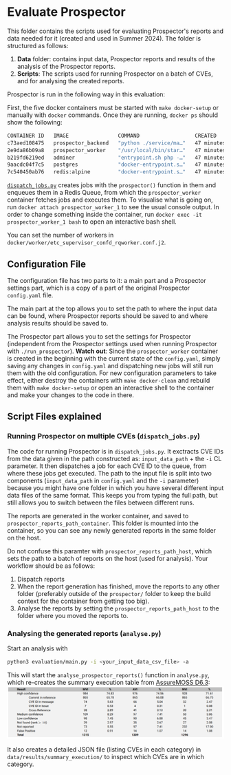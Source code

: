 # Evaluate Prospector

This folder contains the scripts used for evaluating Prospector's reports and data needed for it (created and used in Summer 2024). The folder is structured as follows:

1. **Data** folder: contains input data, Prospector reports and results of the analysis of the Prospector reports.
2. **Scripts**: The scripts used for running Prospector on a batch of CVEs, and for analysing the created reports.

Prospector is run in the following way in this evaluation:

First, the five docker containers must be started with `make docker-setup` or manually with `docker` commands. Once they are running, `docker ps` should show the following:

```bash
CONTAINER ID   IMAGE                COMMAND                  CREATED          STATUS          PORTS                                       NAMES
c73aed108475   prospector_backend   "python ./service/ma…"   47 minutes ago   Up 47 minutes   0.0.0.0:8000->8000/tcp, :::8000->8000/tcp   prospector_backend_1
2e9da86b09a8   prospector_worker    "/usr/local/bin/star…"   47 minutes ago   Up 47 minutes                                               prospector_worker_1
b219fd6219ed   adminer              "entrypoint.sh php -…"   47 minutes ago   Up 47 minutes   0.0.0.0:8080->8080/tcp, :::8080->8080/tcp   prospector_adminer_1
9aacdc04f7c5   postgres             "docker-entrypoint.s…"   47 minutes ago   Up 47 minutes   0.0.0.0:5432->5432/tcp, :::5432->5432/tcp   db
7c540450ab76   redis:alpine         "docker-entrypoint.s…"   47 minutes ago   Up 47 minutes   0.0.0.0:6379->6379/tcp, :::6379->6379/tcp   prospector_redis_1
```

[`dispatch_jobs.py`](#running-prospector-on-multiple-cves-dispatch_jobspy) creates jobs with the `prospector()` function in them and enqueues
them in a Redis Queue, from which the `prospector_worker` container fetches jobs and executes them. To visualise what is going on, run
`docker attach prospector_worker_1` to see the usual console output. In order to change something inside the container, run `docker exec -it prospector_worker_1 bash` to open an interactive bash shell.

You can set the number of workers in `docker/worker/etc_supervisor_confd_rqworker.conf.j2`.

## Configuration File

The configuration file has two parts to it: a main part and a Prospector settings part, which is a copy of a part of the original Prospector `config.yaml` file.

The main part at the top allows you to set the path to where the input data can be found, where Prospector reports should be saved to and where analysis results should be saved to.

The Prospector part allows you to set the settings for Prospector (independent from the Prospector settings used when running Prospector with `./run_prospector`). **Watch out**: Since the `prospector_worker` container is created in the beginning with the current state of the `config.yaml`, simply saving any changes in `config.yaml` and dispatching new jobs will still run them with the old configuration. For new configuration parameters to take effect, either destroy the containers with `make docker-clean` and rebuild them with `make docker-setup` or open an interactive shell to the container and make your changes to the code in there.

## Script Files explained

### Running Prospector on multiple CVEs (`dispatch_jobs.py`)

The code for running Prospector is in `dispatch_jobs.py`. It exctracts CVE IDs from the data given in the path constructed as: `input_data_path` + the `-i` CL parameter. It then dispatches a job for each CVE ID to the queue, from where these jobs get executed. The path to the input file is split into two components (`input_data_path` in `config.yaml` and the `-i` parameter) because you might have one folder in which you have several different input data files of the same format. This keeps you from typing the full path, but still allows you to switch between the files between different runs.

The reports are generated in the worker container, and saved to `prospector_reports_path_container`. This folder is mounted into the container, so you can see any newly generated reports in the same folder on the host.

Do not confuse this paramter with `prospector_reports_path_host`, which sets the path to a batch of reports on the host (used for analysis). Your workflow should be as follows:

1. Dispatch reports
2. When the report generation has finished, move the reports to any other folder (preferably outside of the `prospector/` folder to keep the build context for the container from getting too big).
3. Analyse the reports by setting the `prospector_reports_path_host` to the folder where you moved the reports to.

### Analysing the generated reports (`analyse.py`)

Start an analysis with

```bash
python3 evaluation/main.py -i <your_input_data_csv_file> -a
```

This will start the `analyse_prospector_reports()` function in `analyse.py`, which re-creates the summary execution table from [AssureMOSS D6.3](https://assuremoss.eu/en/resources/Deliverables/D6.3):
![D6.3 Summary Execution Table](images/summary_execution_table.png)

It also creates a detailed JSON file (listing CVEs in each category) in `data/results/summary_execution/` to inspect which CVEs are in which category.
